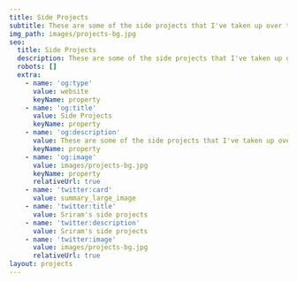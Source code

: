 ```yaml
---
title: Side Projects
subtitle: These are some of the side projects that I've taken up over the years.
img_path: images/projects-bg.jpg
seo:
  title: Side Projects
  description: These are some of the side projects that I've taken up over the years.
  robots: []
  extra:
    - name: 'og:type'
      value: website
      keyName: property
    - name: 'og:title'
      value: Side Projects
      keyName: property
    - name: 'og:description'
      value: These are some of the side projects that I've taken up over the years.
      keyName: property
    - name: 'og:image'
      value: images/projects-bg.jpg
      keyName: property
      relativeUrl: true
    - name: 'twitter:card'
      value: summary_large_image
    - name: 'twitter:title'
      value: Sriram's side projects
    - name: 'twitter:description'
      value: Sriram's side projects
    - name: 'twitter:image'
      value: images/projects-bg.jpg
      relativeUrl: true
layout: projects
---
```

